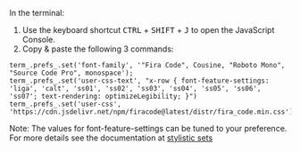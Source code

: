 In the terminal:
1. Use the keyboard shortcut <kbd>CTRL</kbd> + <kbd>SHIFT</kbd> + <kbd>J</kbd> to open the JavaScript Console.
2. Copy & paste the following 3 commands:
```
term_.prefs_.set('font-family', '"Fira Code", Cousine, "Roboto Mono", "Source Code Pro", monospace');
term_.prefs_.set('user-css-text', "x-row { font-feature-settings: 'liga', 'calt', 'ss01', 'ss02', 'ss03', 'ss04', 'ss05', 'ss06', 'ss07'; text-rendering: optimizeLegibility; }")
term_.prefs_.set('user-css', 'https://cdn.jsdelivr.net/npm/firacode@latest/distr/fira_code.min.css')
```

Note: The values for font-feature-settings can be tuned to your preference. For more details see the documentation at [stylistic sets](./How-to-enable-stylistic-sets)
